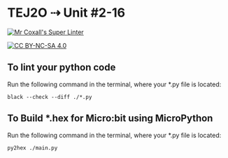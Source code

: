 # TEJ2O ⇢ Unit #2-16

[![Mr Coxall's Super Linter](https://github.com/TEJ2O-Templates/TEJ2O-Unit2-16/workflows/Mr%20Coxall's%20Super%20Linter/badge.svg)](https://github.com/TEJ2O-Templates/TEJ2O-Unit2-16/actions)

[![CC BY-NC-SA 4.0](https://img.shields.io/badge/License-CC%20BY--NC--SA%204.0-blue.svg)](./LICENSE)


## To lint your python code

Run the following command in the terminal, where your *.py file is located:

```console
black --check --diff ./*.py
```
## To Build *.hex for Micro:bit using MicroPython

Run the following command in the terminal, where your *.py file is located:

``` bash
py2hex ./main.py
```